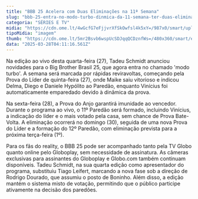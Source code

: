 ```yaml
---
title: "BBB 25 Acelera com Duas Eliminações na 11ª Semana"
slug: "bbb-25-entra-no-modo-turbo-dinmica-da-11-semana-ter-duas-eliminaes"
categoria: "SÉRIES E TV"
midia: "https://cdn.ome.lt/4wGcfG7eFjjvrXfSkOwfsl4k5xY=/987x0/smart/uploads/conteudo/fotos/bbb25-tadeu-chmidt-modo-turbo.jpg"
tipoMidia: "imagem"
thumb: "https://cdn.ome.lt/5mr2Bsvb6wspUcSDJqqQCDznfWs=/480x360/smart/extras/conteudos/bbb25-tadeu-chmidt-modo-turbo-peq.jpg"
data: "2025-03-28T04:11:16.561Z"
---
```


Na edição ao vivo desta quarta-feira (27), Tadeu Schmidt anunciou novidades para o Big Brother Brasil 25, que agora entra no chamado 'modo turbo'. A semana será marcada por rápidas reviravoltas, começando pela Prova do Líder de quinta-feira (27), onde Maike saiu vitorioso e indicou Delma, Diego e Daniele Hypólito ao Paredão, enquanto Vinícius foi automaticamente emparedado devido à dinâmica da prova.

Na sexta-feira (28), a Prova do Anjo garantirá imunidade ao vencedor. Durante o programa ao vivo, o 11º Paredão será formado, incluindo Vinícius, a indicação do líder e o mais votado pela casa, sem chance de Prova Bate-Volta. A eliminação ocorrerá no domingo (30), seguida de uma nova Prova do Líder e a formação do 12º Paredão, com eliminação prevista para a próxima terça-feira (1º).

Para os fãs do reality, o BBB 25 pode ser acompanhado tanto pela TV Globo quanto online pelo Globoplay, sem necessidade de assinatura. As câmeras exclusivas para assinantes do Globoplay e Globo.com também continuam disponíveis. Tadeu Schmidt, na sua quarta edição como apresentador do programa, substituiu Tiago Leifert, marcando a nova fase sob a direção de Rodrigo Dourado, que assumiu o posto de Boninho. Além disso, a edição mantém o sistema misto de votação, permitindo que o público participe ativamente na decisão dos paredões.